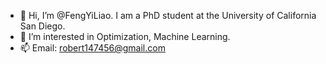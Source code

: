 - 👋 Hi, I’m @FengYiLiao. I am a PhD student at the University of California San Diego.
- 👀 I’m interested in Optimization, Machine Learning.
- 📫 Email: robert147456@gmail.com

<!---
FengYiLiao/FengYiLiao is a ✨ special ✨ repository because its `README.md` (this file) appears on your GitHub profile.
You can click the Preview link to take a look at your changes.
--->
